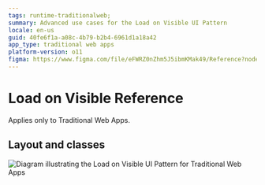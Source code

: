 ```yaml
---
tags: runtime-traditionalweb; 
summary: Advanced use cases for the Load on Visible UI Pattern
locale: en-us
guid: 40fe6f1a-a08c-4b79-b2b4-6961d1a18a42
app_type: traditional web apps
platform-version: o11
figma: https://www.figma.com/file/eFWRZ0nZhm5J5ibmKMak49/Reference?node-id=615:519
---
```


# Load on Visible Reference

<div class="info" markdown="1">

Applies only to Traditional Web Apps.

</div>

## Layout and classes

![Diagram illustrating the Load on Visible UI Pattern for Traditional Web Apps](images/loadonvisible-2-diag.png "Load on Visible Diagram")

